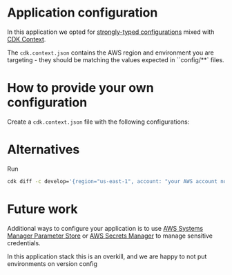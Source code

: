 # Application configuration

In this application we opted for [strongly-typed configurations](https://blog.serverlessadvocate.com/configuring-aws-cdk-apps-across-multiple-environments-f9e0f1158a70) mixed with
[CDK Context](https://docs.aws.amazon.com/cdk/v2/guide/context.html).

The `cdk.context.json` contains the AWS region and environment you are targeting - they should be matching the values expected in ``config/**` files.

# How to provide your own configuration
Create a `cdk.context.json` file with the following configurations:
`
`

# Alternatives

Run 
```bash
cdk diff -c develop='{region="us-east-1", account: "your AWS account number"}'
```

# Future work

Additional ways to configure your application is to use [AWS Systems Manager Parameter Store](https://docs.aws.amazon.com/systems-manager/latest/userguide/systems-manager-parameter-store.html) or [AWS Secrets Manager](https://docs.aws.amazon.com/secretsmanager/latest/userguide/intro.html) to manage sensitive credentials.

In this application stack this is an overkill, and we are happy to not put environments on version config